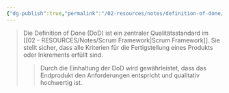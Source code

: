 ```yaml
---
{"dg-publish":true,"permalink":"/02-resources/notes/definition-of-done/","tags":["projektmanagement/vorgehensmodell/agile"],"noteIcon":"","updated":"2025-09-05T10:12:28.821+02:00"}
---
```


>Die Definition of Done (DoD) ist ein zentraler Qualitätsstandard im [[02 - RESOURCES/Notes/Scrum Framework\|Scrum Framework]]. 
Sie stellt sicher, dass alle Kriterien für die Fertigstellung eines Produkts oder Inkrements erfüllt sind.
>>Durch die Einhaltung der DoD wird gewährleistet, dass das Endprodukt den Anforderungen entspricht und qualitativ hochwertig ist.
>>